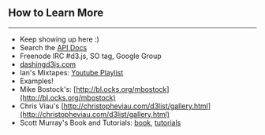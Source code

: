 ## How to Learn More

***

 * Keep showing up here :)
 * Search the [API Docs](http://github.com/mbostock/d3/wiki/API-Reference)
 * Freenode IRC #d3.js, SO tag, Google Group
 * [ dashingd3js.com ]( http://dashingd3js.com )
 * Ian's Mixtapes: [Youtube Playlist](http://www.youtube.com/playlist?list=PLI_sHchSmdCDLfLl5uTnsaRB54tDlRubK)
 * Examples! 
  * Mike Bostock's: [http://bl.ocks.org/mbostock](http://bl.ocks.org/mbostock)
  * Chris Viau's [http://christopheviau.com/d3list/gallery.html](http://christopheviau.com/d3list/gallery.html)
 * Scott Murray's Book and Tutorials: [book](http://alignedleft.com/work/d3-book), [tutorials](http://alignedleft.com/tutorials)
